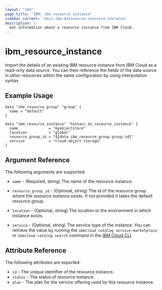 ```yaml
---
layout: "ibm"
page_title: "IBM: ibm_resource_instance"
sidebar_current: "docs-ibm-datasource-resource-instance"
description: |-
  Get information about a resource instance from IBM Cloud.
---
```


# ibm\_resource_instance

Import the details of an existing IBM resource instance from IBM Cloud as a read-only data source. You can then reference the fields of the data source in other resources within the same configuration by using interpolation syntax.

## Example Usage

```hcl
data "ibm_resource_group" "group" {
  name = "default"
}

data "ibm_resource_instance" "testacc_ds_resource_instance" {
  name              = "myobjectstore"
  location          = "global"
  resource_group_id = "${data.ibm_resource_group.group.id}"
  service           = "cloud-object-storage"
}
```

## Argument Reference

The following arguments are supported:

* `name` - (Required, string) The name of the resource instance.

* `resource_group_id` - (Optional, string) The id of the resource group where the resource instance exists. If not provided it takes the default resource group.

* `location` - (Optional, string) The location or the environment in which instance exists.

* `service` - (Optional, string) The service type of the instance. You can retrieve the value by running the `ibmcloud catalog service-marketplace` or `ibmcloud catalog search` command in the [IBM Cloud CLI](https://cloud.ibm.com/docs/cli?topic=cloud-cli-getting-started).


## Attribute Reference

The following attributes are exported:

* `id` - The unique identifier of the resource instance.
* `status` - The status of resource instance.
* `plan` - The plan for the service offering used by this resource instance.
